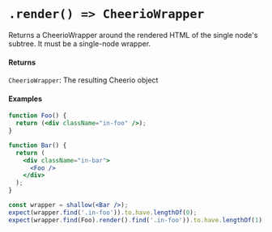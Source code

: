 # `.render() => CheerioWrapper`

Returns a CheerioWrapper around the rendered HTML of the single node's subtree.
It must be a single-node wrapper.


#### Returns

`CheerioWrapper`: The resulting Cheerio object


#### Examples

```jsx
function Foo() {
  return (<div className="in-foo" />);
}
```

```jsx
function Bar() {
  return (
    <div className="in-bar">
      <Foo />
    </div>
  );
}
```

```jsx
const wrapper = shallow(<Bar />);
expect(wrapper.find('.in-foo')).to.have.lengthOf(0);
expect(wrapper.find(Foo).render().find('.in-foo')).to.have.lengthOf(1);
```

